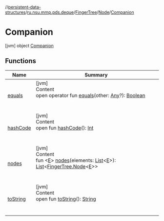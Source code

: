 //[persistent-data-structures](../../../../index.md)/[ru.nsu.mmp.pds.deque](../../../index.md)/[FingerTree](../../index.md)/[Node](../index.md)/[Companion](index.md)



# Companion  
 [jvm] object [Companion](index.md)   


## Functions  
  
|  Name|  Summary| 
|---|---|
| <a name="kotlin/Any/equals/#kotlin.Any?/PointingToDeclaration/"></a>[equals](../../../../ru.nsu.mmp.pds.map/-persistent-tree-map/-entry/index.md#%5Bkotlin%2FAny%2Fequals%2F%23kotlin.Any%3F%2FPointingToDeclaration%2F%5D%2FFunctions%2F-1727467831)| <a name="kotlin/Any/equals/#kotlin.Any?/PointingToDeclaration/"></a>[jvm]  <br>Content  <br>open operator fun [equals](../../../../ru.nsu.mmp.pds.map/-persistent-tree-map/-entry/index.md#%5Bkotlin%2FAny%2Fequals%2F%23kotlin.Any%3F%2FPointingToDeclaration%2F%5D%2FFunctions%2F-1727467831)(other: [Any](https://kotlinlang.org/api/latest/jvm/stdlib/kotlin/-any/index.html)?): [Boolean](https://kotlinlang.org/api/latest/jvm/stdlib/kotlin/-boolean/index.html)  <br><br><br>
| <a name="kotlin/Any/hashCode/#/PointingToDeclaration/"></a>[hashCode](../../../../ru.nsu.mmp.pds.map/-persistent-tree-map/-entry/index.md#%5Bkotlin%2FAny%2FhashCode%2F%23%2FPointingToDeclaration%2F%5D%2FFunctions%2F-1727467831)| <a name="kotlin/Any/hashCode/#/PointingToDeclaration/"></a>[jvm]  <br>Content  <br>open fun [hashCode](../../../../ru.nsu.mmp.pds.map/-persistent-tree-map/-entry/index.md#%5Bkotlin%2FAny%2FhashCode%2F%23%2FPointingToDeclaration%2F%5D%2FFunctions%2F-1727467831)(): [Int](https://kotlinlang.org/api/latest/jvm/stdlib/kotlin/-int/index.html)  <br><br><br>
| <a name="ru.nsu.mmp.pds.deque/FingerTree.Node.Companion/nodes/#kotlin.collections.List[TypeParam(bounds=[kotlin.Any?])]/PointingToDeclaration/"></a>[nodes](nodes.md)| <a name="ru.nsu.mmp.pds.deque/FingerTree.Node.Companion/nodes/#kotlin.collections.List[TypeParam(bounds=[kotlin.Any?])]/PointingToDeclaration/"></a>[jvm]  <br>Content  <br>fun <[E](nodes.md)> [nodes](nodes.md)(elements: [List](https://kotlinlang.org/api/latest/jvm/stdlib/kotlin.collections/-list/index.html)<[E](nodes.md)>): [List](https://kotlinlang.org/api/latest/jvm/stdlib/kotlin.collections/-list/index.html)<[FingerTree.Node](../index.md)<[E](nodes.md)>>  <br><br><br>
| <a name="kotlin/Any/toString/#/PointingToDeclaration/"></a>[toString](../../../../ru.nsu.mmp.pds.map/-persistent-tree-map/-entry/index.md#%5Bkotlin%2FAny%2FtoString%2F%23%2FPointingToDeclaration%2F%5D%2FFunctions%2F-1727467831)| <a name="kotlin/Any/toString/#/PointingToDeclaration/"></a>[jvm]  <br>Content  <br>open fun [toString](../../../../ru.nsu.mmp.pds.map/-persistent-tree-map/-entry/index.md#%5Bkotlin%2FAny%2FtoString%2F%23%2FPointingToDeclaration%2F%5D%2FFunctions%2F-1727467831)(): [String](https://kotlinlang.org/api/latest/jvm/stdlib/kotlin/-string/index.html)  <br><br><br>

